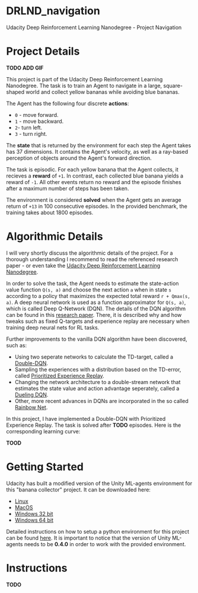 # DRLND_navigation
Udacity Deep Reinforcement Learning Nanodegree - Project Navigation

# Project Details

**TODO ADD GIF**

This project is part of the Udacity Deep Reinforcement Learning Nanodegree. The task is to train an Agent to navigate in a large, square-shaped world and collect yellow bananas while avoiding blue bananas.

The Agent has the following four discrete **actions**:
* `0` - move forward.
* `1` - move backward.
* `2`- turn left.
* `3` - turn right.

The **state** that is returned by the environment for each step the Agent takes has 37 dimensions. It contains the Agent's velocity, as well as a ray-based perception of objects around the Agent's forward direction. 

The task is episodic. For each yellow banana that the Agent collects, it recieves a **reward** of `+1`. In contrast, each collected blue banana yields a reward of `-1`. All other events return no reward and the episode finishes after a maximum number of steps has been taken.

The environment is considered **solved** when the Agent gets an average return of `+13` in 100 consecutive episodes. In the provided benchmark, the training takes about 1800 episodes.

# Algorithmic Details

I will very shortly discuss the algorithmic details of the project. For a thorough understanding I recommend to read the referenced research paper - or even take the [Udacity Deep Reinforcement Learning Nanodegree](https://www.udacity.com/course/deep-reinforcement-learning-nanodegree--nd893).

In order to solve the task, the Agent needs to estimate the state-action value function `Q(s, a)` and choose the next action `a` when in state `s` according to a policy that maximizes the expected total reward `r + Qmax(s, a)`. A deep neural network is used as a function approximator for `Q(s, a)`, which is called Deep Q-Network (DQN). The details of the DQN algorithm can be found in this [research paper](https://storage.googleapis.com/deepmind-media/dqn/DQNNaturePaper.pdf). There, it is described why and how tweaks such as fixed Q-targets and experience replay are necessary when training deep neural nets for RL tasks.

Further improvements to the vanilla DQN algorithm have been discovered, such as:
* Using two seperate networks to calculate the TD-target, called a [Double-DQN](https://arxiv.org/abs/1509.06461).
* Sampling the experiences with a distribution based on the TD-error, called [Prioritized Experience Replay](https://arxiv.org/abs/1511.05952).
* Changing the network architecture to a double-stream network that estimates the state value and action advantage seperately, called a [Dueling DQN](https://arxiv.org/abs/1511.06581).
* Other, more recent advances in DQNs are incorporated in the so called [Rainbow Net](https://arxiv.org/abs/1710.02298).

In this project, I have implemented a Double-DQN with Prioritized Experience Replay. The task is solved after **TODO** episodes. Here is the corresponding learning curve:

**TOOD**

# Getting Started

Udacity has built a modified version of the Unity ML-agents environment for this "banana collector" project. It can be downloaded here:
* [Linux](https://s3-us-west-1.amazonaws.com/udacity-drlnd/P1/Banana/Banana_Linux.zip)
* [MacOS](https://s3-us-west-1.amazonaws.com/udacity-drlnd/P1/Banana/Banana.app.zip)
* [Windows 32 bit](https://s3-us-west-1.amazonaws.com/udacity-drlnd/P1/Banana/Banana_Windows_x86.zip)
* [Windows 64 bit](https://s3-us-west-1.amazonaws.com/udacity-drlnd/P1/Banana/Banana_Windows_x86_64.zip)

Detailed instructions on how to setup a python environment for this project can be found [here](https://github.com/udacity/deep-reinforcement-learning#dependencies). It is important to notice that the version of Unity ML-agents needs to be **0.4.0** in order to work with the provided environment.

# Instructions

**TODO**
